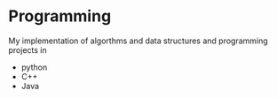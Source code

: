 # Programming
My implementation of algorthms and data structures and programming projects in
- python
- C++
- Java
